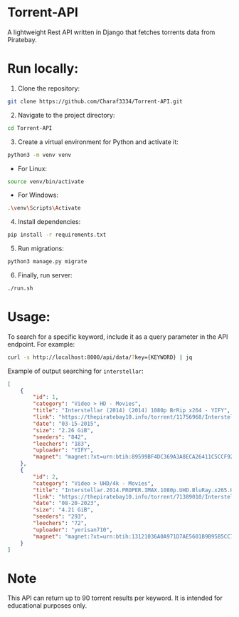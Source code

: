 
# Torrent-API
A lightweight Rest API written in Django that fetches torrents data from Piratebay.

# Run locally:
1. Clone the repository:
```bash
git clone https://github.com/Charaf3334/Torrent-API.git
```
2. Navigate to the project directory:
```bash
cd Torrent-API
```
3. Create a virtual environment for Python and activate it:
```bash
python3 -m venv venv
```
- For Linux:
```bash
source venv/bin/activate
```
- For Windows:
```bash
.\venv\Scripts\Activate
```
4. Install dependencies:
```bash
pip install -r requirements.txt
```
5. Run migrations:
```bash
python3 manage.py migrate
```
6. Finally, run server:
```bash
./run.sh
```

# Usage:
To search for a specific keyword, include it as a query parameter in the API endpoint. For example:
```bash
curl -s http://localhost:8000/api/data/?key={KEYWORD} | jq
```
Example of output searching for ```interstellar```:
```json
[
    {
        "id": 1,
        "category": "Video > HD - Movies",
        "title": "Interstellar (2014) (2014) 1080p BrRip x264 - YIFY",
        "link": "https://thepiratebay10.info/torrent/11756968/Interstellar_(2014)_(2014)_1080p_BrRip_x264_-_YIFY",
        "date": "03-15-2015",
        "size": "2.26 GiB",
        "seeders": "842",
        "leechers": "183",
        "uploader": "YIFY",
        "magnet": "magnet:?xt=urn:btih:89599BF4DC369A3A8ECA26411C5CCF922D78B486&dn=Interstellar+%282014%29+%282014%29+1080p+BrRip+x264+-+YIFY&tr=http%3A%2F%2Fp4p.arenabg.com%3A1337%2Fannounce&tr=udp%3A%2F%2F47.ip-51-68-199.eu%3A6969%2Fannounce&tr=udp%3A%2F%2F9.rarbg.me%3A2780%2Fannounce&tr=udp%3A%2F%2F9.rarbg.to%3A2710%2Fannounce&tr=udp%3A%2F%2F9.rarbg.to%3A2730%2Fannounce&tr=udp%3A%2F%2F9.rarbg.to%3A2920%2Fannounce&tr=udp%3A%2F%2Fopen.stealth.si%3A80%2Fannounce&tr=udp%3A%2F%2Fopentracker.i2p.rocks%3A6969%2Fannounce&tr=udp%3A%2F%2Ftracker.coppersurfer.tk%3A6969%2Fannounce&tr=udp%3A%2F%2Ftracker.cyberia.is%3A6969%2Fannounce&tr=udp%3A%2F%2Ftracker.dler.org%3A6969%2Fannounce&tr=udp%3A%2F%2Ftracker.internetwarriors.net%3A1337%2Fannounce&tr=udp%3A%2F%2Ftracker.leechers-paradise.org%3A6969%2Fannounce&tr=udp%3A%2F%2Ftracker.openbittorrent.com%3A6969%2Fannounce&tr=udp%3A%2F%2Ftracker.opentrackr.org%3A1337&tr=udp%3A%2F%2Ftracker.pirateparty.gr%3A6969%2Fannounce&tr=udp%3A%2F%2Ftracker.tiny-vps.com%3A6969%2Fannounce&tr=udp%3A%2F%2Ftracker.torrent.eu.org%3A451%2Fannounce"
    },
    {
        "id": 2,
        "category": "Video > UHD/4k - Movies",
        "title": "Interstellar.2014.PROPER.IMAX.1080p.UHD.BluRay.x265.HDR.DV.DD+5.1.Dual.YG⭐",
        "link": "https://thepiratebay10.info/torrent/71389010/Interstellar.2014.PROPER.IMAX.1080p.UHD.BluRay.x265.HDR.DV.DD_5.1.Dual_YG_",
        "date": "08-20-2023",
        "size": "4.21 GiB",
        "seeders": "293",
        "leechers": "72",
        "uploader": "yerisan710",
        "magnet": "magnet:?xt=urn:btih:13121036A0A971D7AE5601B9B95B5CC77D440B01&dn=Interstellar.2014.PROPER.IMAX.1080p.UHD.BluRay.x265.HDR.DV.DD%2B5.1.Dual.YG%E2%AD%90&tr=http%3A%2F%2Fp4p.arenabg.com%3A1337%2Fannounce&tr=udp%3A%2F%2F47.ip-51-68-199.eu%3A6969%2Fannounce&tr=udp%3A%2F%2F9.rarbg.me%3A2780%2Fannounce&tr=udp%3A%2F%2F9.rarbg.to%3A2710%2Fannounce&tr=udp%3A%2F%2F9.rarbg.to%3A2730%2Fannounce&tr=udp%3A%2F%2F9.rarbg.to%3A2920%2Fannounce&tr=udp%3A%2F%2Fopen.stealth.si%3A80%2Fannounce&tr=udp%3A%2F%2Fopentracker.i2p.rocks%3A6969%2Fannounce&tr=udp%3A%2F%2Ftracker.coppersurfer.tk%3A6969%2Fannounce&tr=udp%3A%2F%2Ftracker.cyberia.is%3A6969%2Fannounce&tr=udp%3A%2F%2Ftracker.dler.org%3A6969%2Fannounce&tr=udp%3A%2F%2Ftracker.internetwarriors.net%3A1337%2Fannounce&tr=udp%3A%2F%2Ftracker.leechers-paradise.org%3A6969%2Fannounce&tr=udp%3A%2F%2Ftracker.openbittorrent.com%3A6969%2Fannounce&tr=udp%3A%2F%2Ftracker.opentrackr.org%3A1337&tr=udp%3A%2F%2Ftracker.pirateparty.gr%3A6969%2Fannounce&tr=udp%3A%2F%2Ftracker.tiny-vps.com%3A6969%2Fannounce&tr=udp%3A%2F%2Ftracker.torrent.eu.org%3A451%2Fannounce"
    }
]
```
# Note
This API can return up to 90 torrent results per keyword. It is intended for educational purposes only.
